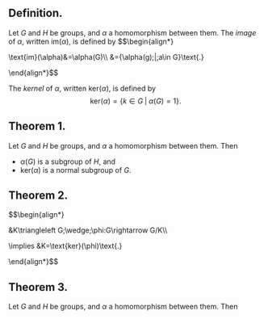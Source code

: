 
## Definition.

Let $G$ and $H$ be groups, and $\alpha$ a homomorphism between them. The *image* of $\alpha$, written $\text{im}(\alpha)$, is defined by
$$\begin{align*}

\text{im}(\alpha)&=\alpha(G)\\\\
&=\{\alpha(g)\;|\;a\in G\}\text{.}

\end{align*}$$

The *kernel* of $\alpha$, written $\text{ker}(\alpha)$, is defined by
$$\text{ker}(\alpha)=\{k\in G\;|\;\alpha(G)=1\}\text{.}$$

## Theorem 1.

Let $G$ and $H$ be groups, and $\alpha$ a homomorphism between them. Then
- $\alpha(G)$ is a subgroup of $H$, and
- $\text{ker}(\alpha)$ is a normal subgroup of $G$.

## Theorem 2.

$$\begin{align*}

&K\triangleleft G\;\wedge\;\phi:G\rightarrow G/K\\\\

\implies &K=\text{ker}(\phi)\text{.}

\end{align*}$$

## Theorem 3.

Let $G$ and $H$ be groups, and $\alpha$ a homomorphism between them. Then